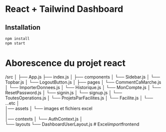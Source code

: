 
# React + Tailwind Dashboard

## Installation

```bash
npm install
npm start
```


# Aborescence du projet react  

/src
│
├── App.js
├── index.js
│
├── components
│   └── Sidebar.js
│   └── Topbar.js 
│   └── LogoutButton.js 
│
├── pages
│   └── CommentCaMarche.js
│   └── ImporterDonnees.js
│   └── Historique.js
│   └── MonCompte.js
│   └── ResetPassword.js
│   └── signin.js
│   └── signup.js
│   └── ToutesOperations.js
│   └── ProjetsParFacilites.js
│   └── Facilite.js
│   └── ...etc
│   
│── assets
│    └── images et fichiers excel      
│   
│── contexts
│   └── AuthContext.js
│   
└── layouts
    └── DashboardUserLayout.js
#   E x c e l _ i m p o r t _ f r o n t e n d  
 